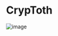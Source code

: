 # CrypToth


![image](https://github.com/user-attachments/assets/ea300d6d-c5cf-43e3-a920-1a10667fcd9b)
